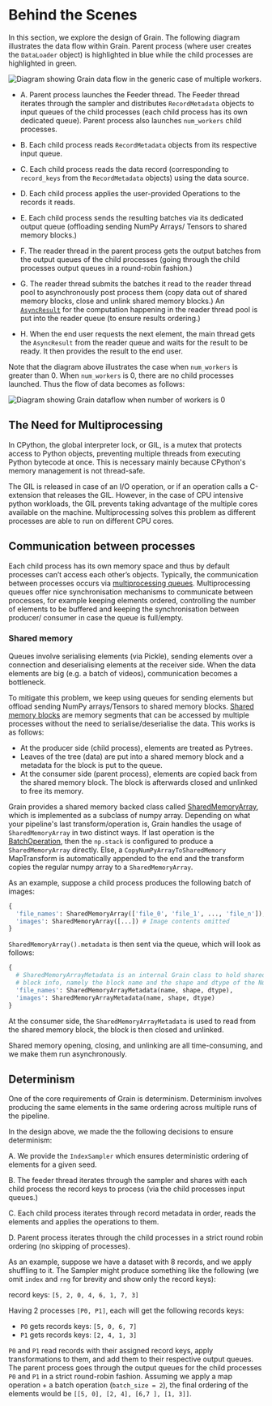 # Behind the Scenes

In this section, we explore the design of Grain. The following diagram
illustrates the data flow within Grain. Parent process (where user creates the
`DataLoader` object) is highlighted in blue while the child processes are
highlighted in green.



![Diagram showing Grain data flow in the generic case of multiple workers.](images/data_flow_multiple_workers.png "Grain DataFlow, multiple workers.")

*   A. Parent process launches the Feeder thread. The Feeder thread iterates
    through the sampler and distributes `RecordMetadata` objects to input queues
    of the child processes (each child process has its own dedicated queue).
    Parent process also launches `num_workers` child processes.

*   B. Each child process reads `RecordMetadata` objects from its respective
    input queue.

*   C. Each child process reads the data record (corresponding to `record_keys`
    from the `RecordMetadata` objects) using the data source.

*   D. Each child process applies the user-provided Operations to the records it
    reads.

*   E. Each child process sends the resulting batches via its dedicated output
    queue (offloading sending NumPy Arrays/ Tensors to shared memory blocks.)

*   F. The reader thread in the parent process gets the output batches from the
    output queues of the child processes (going through the child processes
    output queues in a round-robin fashion.)

*   G. The reader thread submits the batches it read to the reader thread pool
    to asynchronously post process them (copy data out of shared memory blocks,
    close and unlink shared memory blocks.) An
    [`AsyncResult`](https://docs.python.org/3/library/multiprocessing.html#multiprocessing.pool.AsyncResult)
    for the computation happening in the reader thread pool is put into the
    reader queue (to ensure results ordering.)

*   H. When the end user requests the next element, the main thread gets the
    `AsyncResult` from the reader queue and waits for the result to be ready. It
    then provides the result to the end user.

Note that the diagram above illustrates the case when `num_workers` is greater
than 0. When `num_workers` is 0, there are no child processes launched. Thus the
flow of data becomes as follows:

![Diagram showing Grain dataflow when number of workers is 0](images/data_flow_zero_workers.png "Grain DataFlow, zero workers.")

## The Need for Multiprocessing

In CPython, the global interpreter lock, or GIL, is a mutex that protects access
to Python objects, preventing multiple threads from executing Python bytecode at
once. This is necessary mainly because CPython's memory management is not
thread-safe.

The GIL is released in case of an I/O operation, or if an operation calls a
C-extension that releases the GIL. However, in the case of CPU intensive python
workloads, the GIL prevents taking advantage of the multiple cores available on
the machine. Multiprocessing solves this problem as different processes are
able to run on different CPU cores.

## Communication between processes

Each child process has its own memory space and thus by default processes
can’t access each other’s objects. Typically, the communication between
processes occurs via [multiprocessing queues](https://docs.python.org/3/library/multiprocessing.html#multiprocessing.Queue).
Multiprocessing queues offer nice synchronisation mechanisms to communicate
between processes, for example keeping elements ordered, controlling the number
of elements to be buffered and keeping the synchronisation between producer/
consumer in case the  queue is full/empty. 

### Shared memory

Queues involve serialising elements (via Pickle), sending elements over a connection and deserialising
elements at the receiver side. When the data elements are big (e.g. a batch of
videos), communication becomes a bottleneck.

To mitigate this problem, we keep using queues for sending elements but offload
sending NumPy arrays/Tensors to shared memory blocks.
[Shared memory blocks](https://docs.python.org/3/library/multiprocessing.shared_memory.html)
are memory segments that can be accessed by multiple processes without the need
to serialise/deserialise the data. This works is as follows:

* At the producer side (child process), elements are treated as Pytrees.
* Leaves of the tree (data) are put into a shared memory block and a metadata for the block is put to the queue.
* At the consumer side (parent process), elements are copied back from the
shared memory block. The block is afterwards closed and unlinked to free its
memory.

Grain provides a shared memory backed class called [SharedMemoryArray](https://github.com/google/grain/tree/main/grain/_src/python/shared_memory_array.py), which is implemented as a subclass of numpy array.
Depending on what your pipeline's last transform/operation is, Grain handles the usage of `SharedMemoryArray` in two distinct ways. If last operation is the [BatchOperation](https://github.com/google/grain/tree/main/grain/_src/python/operations.py), then the `np.stack` is configured to produce a `SharedMemoryArray` directly. Else, a `CopyNumPyArrayToSharedMemory` MapTransform is automatically appended to the end and the transform copies the regular numpy array to a `SharedMemoryArray`.

As an example, suppose a child process produces the following batch of images:

```python
{
  'file_names': SharedMemoryArray(['file_0', 'file_1', ..., 'file_n']),
  'images': SharedMemoryArray([...]) # Image contents omitted
}
```

`SharedMemoryArray().metadata` is then sent via the queue, which will look as follows:

```python
{
  # SharedMemoryArrayMetadata is an internal Grain class to hold shared memory
  # block info, namely the block name and the shape and dtype of the Numpy array.
  'file_names': SharedMemoryArrayMetadata(name, shape, dtype),
  'images': SharedMemoryArrayMetadata(name, shape, dtype)
}
```

At the consumer side, the `SharedMemoryArrayMetadata` is used to read from the shared
memory block, the block is then closed and unlinked.

Shared memory opening, closing, and unlinking are all time-consuming, and we make them run asynchronously. 

## Determinism

One of the core requirements of Grain is determinism. Determinism involves
producing the same elements in the same ordering across multiple runs of the
pipeline.

In the design above, we made the the following decisions to ensure determinism:

  A. We provide the `IndexSampler` which ensures deterministic ordering of
  elements for a given seed.

  B. The feeder thread iterates through the sampler and shares with each child
  process the record keys to process (via the child processes input queues.)

  C. Each child process iterates through record metadata in order, reads the
  elements and applies the operations to them.

  D. Parent process iterates through the child processes in a strict round robin
  ordering (no skipping of processes).

As an example, suppose we have a dataset with 8 records, and we apply
shuffling to it. The Sampler might produce something like the following (we omit
`index` and `rng` for brevity and show only the record keys):

record keys: `[5, 2, 0, 4, 6, 1, 7, 3]`

Having 2 processes `[P0, P1]`, each will get the following records keys:

*   `P0` gets records keys: `[5, 0, 6, 7]`
*   `P1` gets records keys: `[2, 4, 1, 3]`

`P0` and `P1` read records with their assigned record keys, apply
transformations to them, and add them to their respective output queues. The
parent process goes through the output queues for the child processes `P0` and
`P1` in a strict round-robin fashion. Assuming we apply a map operation + a
batch operation (`batch_size = 2`), the final ordering of the elements would be
`[[5, 0], [2, 4], [6,7 ], [1, 3]]`.
